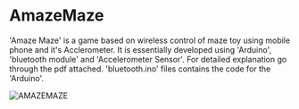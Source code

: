 # AmazeMaze

'Amaze Maze' is a game based on wireless control of maze toy using mobile phone and it's Acclerometer. It is essentially developed using 'Arduino', 'bluetooth module' and 'Accelerometer Sensor'. For detailed explanation go through the pdf attached. 'bluetooth.ino' files contains the code for the 'Arduino'.

![AMAZEMAZE](https://user-images.githubusercontent.com/66961739/174827638-748cf845-8ba3-48af-871f-bee39ef87ddd.gif)
